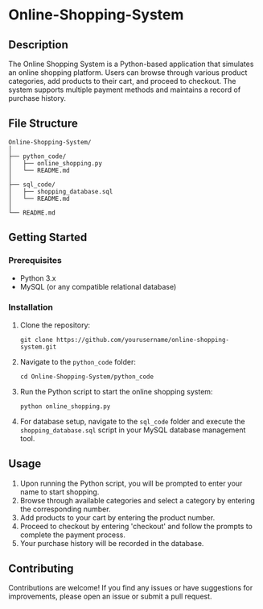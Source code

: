# Online-Shopping-System

## Description
The Online Shopping System is a Python-based application that simulates an online shopping platform. Users can browse through various product categories, add products to their cart, and proceed to checkout. The system supports multiple payment methods and maintains a record of purchase history.

## File Structure
```
Online-Shopping-System/
│
├── python_code/
│   ├── online_shopping.py
│   └── README.md
│
├── sql_code/
│   ├── shopping_database.sql
│   └── README.md
│
└── README.md
```

## Getting Started
### Prerequisites
- Python 3.x
- MySQL (or any compatible relational database)

### Installation
1. Clone the repository:
   ```
   git clone https://github.com/yourusername/online-shopping-system.git
   ```
2. Navigate to the `python_code` folder:
   ```
   cd Online-Shopping-System/python_code
   ```
3. Run the Python script to start the online shopping system:
   ```
   python online_shopping.py
   ```
4. For database setup, navigate to the `sql_code` folder and execute the `shopping_database.sql` script in your MySQL database management tool.

## Usage
1. Upon running the Python script, you will be prompted to enter your name to start shopping.
2. Browse through available categories and select a category by entering the corresponding number.
3. Add products to your cart by entering the product number.
4. Proceed to checkout by entering 'checkout' and follow the prompts to complete the payment process.
5. Your purchase history will be recorded in the database.

## Contributing
Contributions are welcome! If you find any issues or have suggestions for improvements, please open an issue or submit a pull request.
